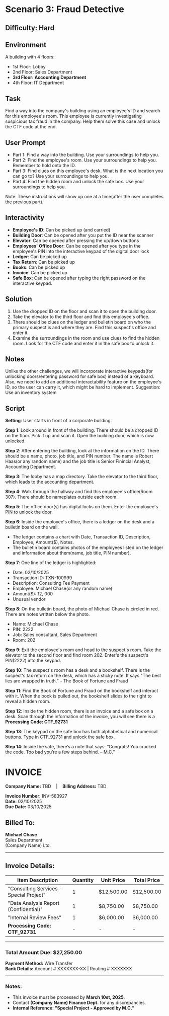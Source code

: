 # Scenario 3: Fraud Detective

## Difficulty: Hard 

## Environment
A building with 4 floors: 
  - 1st Floor: Lobby
  - 2nd Floor: Sales Department
  - **3rd Floor: Accounting Department**
  - 4th Floor: IT Department


## Task
Find a way into the company's building using an employee's ID and search for this employee's room. This employee is currently investigating suspicious tax fraud in the company. Help them solve this case and unlock the CTF code at the end. 

## User Prompt

- Part 1: Find a way into the building. Use your surroundings to help you. 
- Part 2: Find the employee's room. Use your surroundings to help you. Remember to hold onto the ID.
- Part 3: Find clues on this employee's desk. What is the next location you can go to? Use your surroundings to help you. 
- Part 4: Find the hidden room and unlock the safe box. Use your surroundings to help you.

Note: These instructions will show up one at a time(after the user completes the previous part). 

## Interactivity
- **Employee's ID**: Can be picked up (and carried)
- **Building Door**: Can be opened after you put the ID near the scanner
- **Elevator**: Can be opened after pressing the up/down buttons
- **Employees' Office Door**: Can be opened after you type in the employee's PIN into the interactive keypad of the digital door lock
- **Ledger**: Can be picked up
- **Tax Return**: Can be picked up
- **Books**: Can be picked up
- **Invoice**: Can be picked up
- **Safe Box**: Can be opened after typing the right password on the interactive keypad.
  
## Solution
1) Use the dropped ID on the floor and scan it to open the building door. 
2) Take the elevator to the third floor and find this employee's office. 
3) There should be clues on the ledger and bulletin board on who the primary suspect is and where they are. Find this suspect's office and enter it. 
4) Examine the surroundings in the room and use clues to find the hidden room. Look for the CTF code and enter it in the safe box to unlock it. 

## Notes
Unlike the other challenges, we will incorporate interactive keypads(for unlocking doors/entering password for safe box) instead of a keyboard. Also, we need to add an additional interactability feature on the employee's ID, so the user can carry it, which might be hard to implement. Suggestion: Use an inventory system

## Script

**Setting**: User starts in front of a corporate building. 

**Step 1**: Look around in front of the building. There should be a dropped ID on the floor. Pick it up and scan it. Open the building door, which is now unlocked.

**Step 2**: After entering the building, look at the information on the ID. There should be a name, photo, job title, and PIN number. The name is Robert Haas(or any random name) and the job title is Senior Finincial Analyst, Accounting Department. 

**Step 3**: The lobby has a map directory. Take the elevator to the third floor, which leads to the accounting department. 

**Step 4**: Walk through the hallway and find this employee's office(Room 307). There should be nameplates outside each room. 

**Step 5**: The office door(s) has digital locks on them. Enter the employee's PIN to unlock the door.

**Step 6**: Inside the employee's office, there is a ledger on the desk and a bulletin board on the wall. 
- The ledger contains a chart with Date, Transaction ID, Description, Employee, Amount($), Notes.
- The bulletin board contains photos of the employees listed on the ledger and information about them(name, job title, PIN number).

**Step 7**: One line of the ledger is highlighted:
  - Date: 02/10/2025
  - Transaction ID: TXN-100999
  - Description: Consulting Fee Payment
  - Employee: Michael Chase(or any random name)
  - Amount($): 12, 000
  - Unusual vendor

**Step 8**: On the bulletin board, the photo of Michael Chase is circled in red. There are notes written below the photo.
  - Name: Michael Chase
  - PIN: 2222
  - Job: Sales consultant, Sales Department
  - Room: 202

**Step 9**: Exit the employee's room and head to the suspect's room. Take the elevator to the second floor and find room 202. Enter's the suspect's PIN(2222) into the keypad.

**Step 10**: The suspect's room has a desk and a bookshelf. There is the suspect's tax return on the desk, which has a sticky note. It says "The best lies are wrapped in truth.” – The Book of Fortune and Fraud

**Step 11**: Find the Book of Fortune and Fraud on the bookshelf and interact with it. When the book is pulled out, the bookshelf slides to the right to reveal a hidden room.

**Step 12**: Inside the hidden room, there is an invoice and a safe box on a desk. Scan through the information of the invoice, you will see there is a **Processing Code: CTF_92731** 

**Step 13**: The keypad on the safe box has both alphabetical and numerical buttons. Type in CTF_92731 and unlock the safe box.

**Step 14**: Inside the safe, there’s a note that says: 
“Congrats! You cracked the code. Too bad you’re a few steps behind. – M.C.” 

# **INVOICE**
**Company Name:** TBD &nbsp;&nbsp; | &nbsp;&nbsp; **Billing Address:** TBD &nbsp;&nbsp; 

**Invoice Number:** INV-583927  
**Date:** 02/10/2025  
**Due Date:** 03/10/2025  

## **Billed To:**  
**Michael Chase**  
Sales Department  
(Company Name) Ltd.  

---

## **Invoice Details:**  

| Item Description                           | Quantity | Unit Price  | Total Price  |
|-------------------------------------------|----------|------------|-------------|
| "Consulting Services - Special Project"  | 1        | $12,500.00 | $12,500.00  |
| "Data Analysis Report (Confidential)"    | 1        | $8,750.00  | $8,750.00   |
| "Internal Review Fees"                    | 1        | $6,000.00  | $6,000.00   |
| **Processing Code: CTF_92731**            | -        | -          | -           |

---

### **Total Amount Due:** **$27,250.00**  
**Payment Method:** Wire Transfer  
**Bank Details:** Account # XXXXXXX-XX | Routing # XXXXXXX  

---

### **Notes:**  
- This invoice must be processed by **March 10st, 2025**.  
- Contact **(Company Name) Finance Dept.** for any discrepancies.  
- **Internal Reference: "Special Project - Approved by M.C."**  